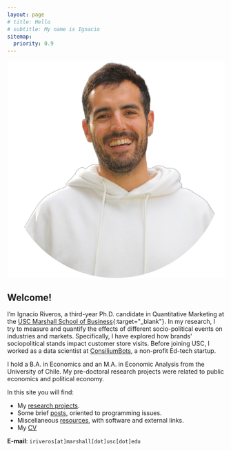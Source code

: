 ```yaml
---
layout: page
# title: Hello
# subtitle: My name is Ignacio
sitemap:
  priority: 0.9
---
```


<img src="/assets/images/profile-pic-3.png" id="about-img">

## Welcome!
I’m Ignacio Riveros, a third-year Ph.D. candidate in Quantitative Marketing at the [USC Marshall School of Business](https://www.marshall.usc.edu){:target="_blank"}. In my research, I try to measure and quantify the effects of different socio-political events on industries and markets. Specifically, I have explored how brands' sociopolitical stands impact customer store visits. Before joining USC, I worked as a data scientist at [ConsiliumBots](https://www.consiliumbots.com/), a non-profit Ed-tech startup. 

I hold a B.A. in Economics and an M.A. in Economic Analysis from the University of Chile. My pre-doctoral research projects were related to public economics and political economy.

<!-- Descripción sobre mis research interests -->

In this site you will find: 
- My [research projects]({{site.baseurl}}/research). 
- Some brief [posts]({{site.baseurl}}/posts), oriented to programming issues. 
- Miscellaneous [resources]({{site.baseurl}}/resources), with software and external links.
- My [CV](https://www.dropbox.com/s/aoyp715zbvr7yya/CV_2.pdf?dl=0)

**E-mail**: `iriveros[at]marshall[dot]usc[dot]edu`

